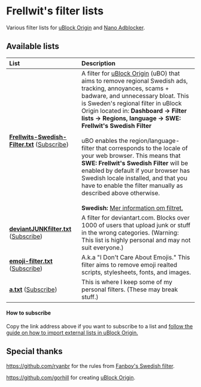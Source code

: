 # Frellwit's filter lists
Various filter lists for [uBlock Origin](https://github.com/gorhill/uBlock) and [Nano Adblocker](https://github.com/NanoAdblocker/NanoCore).

## Available lists

| List                          | Description                                                             |
|:------------------------------|:------------------------------------------------------------------------|
**[Frellwits-Swedish-Filter.txt](https://raw.githubusercontent.com/lassekongo83/Frellwits-filter-lists/master/Frellwits-Swedish-Filter.txt)** ([Subscribe][Frellwit's Swedish Filter Subscribe]) | A filter for [uBlock Origin](https://github.com/gorhill/uBlock) (uBO) that aims to remove regional Swedish ads, tracking, annoyances, scams + badware, and unnecessary bloat. This is Sweden's regional filter in uBlock Origin located in: **Dashboard -> Filter lists -> Regions, language -> SWE: Frellwit's Swedish Filter** <br/><br/> uBO enables the region/language-filter that corresponds to the locale of your web browser. This means that **SWE: Frellwit's Swedish Filter** will be enabled by default if your browser has Swedish locale installed, and that you have to enable the filter manually as described above otherwise. <br/><br/> **Swedish:** [Mer information om filtret.](https://github.com/lassekongo83/Frellwits-filter-lists/blob/master/Swedish/EXTRA_INFO.md)
| **[deviantJUNKfilter.txt](https://raw.githubusercontent.com/lassekongo83/Frellwits-filter-lists/master/deviantJUNKfilter.txt)** ([Subscribe][deviantJUNK Filter Subscribe]) | A filter for deviantart.com. Blocks over 1000 of users that upload junk or stuff in the wrong categories. (Warning: This list is highly personal and may not suit everyone.) 
| **[emoji-filter.txt](https://raw.githubusercontent.com/lassekongo83/Frellwits-filter-lists/master/emoji-filter.txt)** ([Subscribe][I Don't Care About Emojis Subscribe]) | A.k.a "I Don't Care About Emojis." This filter aims to remove emoji realted scripts, stylesheets, fonts, and images.
| **[a.txt](https://raw.githubusercontent.com/lassekongo83/Frellwits-filter-lists/master/a.txt)** ([Subscribe][Frellwit's personal filters Subscribe]) | This is where I keep some of my personal filters. (These may break stuff.)

[Frellwit's Swedish Filter Subscribe]: https://subscribe.adblockplus.org/?location=https://raw.githubusercontent.com/lassekongo83/Frellwits-filter-lists/master/Frellwits-Swedish-Filter.txt&title=Frellwit%20Swedish%20Filter
[deviantJUNK Filter Subscribe]: https://subscribe.adblockplus.org/?location=https://raw.githubusercontent.com/lassekongo83/Frellwits-filter-lists/master/deviantJUNKfilter.txt&title=deviantJUNK%20Filter
[I Don't Care About Emojis Subscribe]: https://subscribe.adblockplus.org/?location=https://raw.githubusercontent.com/lassekongo83/Frellwits-filter-lists/master/emoji-filter.txt&title=I%20Dont%20Care%20About%20Emojis
[Frellwit's personal filters Subscribe]: https://subscribe.adblockplus.org/?location=https://raw.githubusercontent.com/lassekongo83/Frellwits-filter-lists/master/a.txt&title=Frellwit%20personal%20filters

#### How to subscribe

Copy the link address above if you want to subscribe to a list and [follow the guide on how to import external lists in uBlock Origin.](https://github.com/gorhill/uBlock/wiki/Filter-lists-from-around-the-web)

## Special thanks

https://github.com/ryanbr for the rules from [Fanboy's Swedish filter](https://github.com/ryanbr/fanboy-adblock/blob/master/firefox-regional/fanboy-adblocklist-swe.txt).

https://github.com/gorhill for creating [uBlock Origin](https://github.com/gorhill/uBlock).

